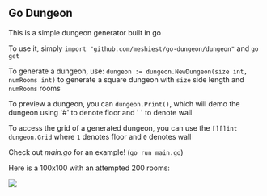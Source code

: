 ## Go Dungeon

This is a simple dungeon generator built in go

To use it, simply `import "github.com/meshiest/go-dungeon/dungeon"` and `go get`

To generate a dungeon, use: `dungeon := dungeon.NewDungeon(size int, numRooms int)` to generate a square dungeon with `size` side length and `numRooms` rooms

To preview a dungeon, you can `dungeon.Print()`, which will demo the dungeon using '#' to denote floor and ' ' to denote wall

To access the grid of a generated dungeon, you can use the `[][]int dungeon.Grid` where `1` denotes floor and `0` denotes wall

Check out *main.go* for an example! (`go run main.go`)

Here is a 100x100 with an attempted 200 rooms:

![](http://i.imgur.com/5aFnOGH.png)
